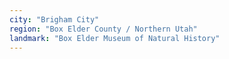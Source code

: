 ```yaml
---
city: "Brigham City"
region: "Box Elder County / Northern Utah"
landmark: "Box Elder Museum of Natural History"
---
```

